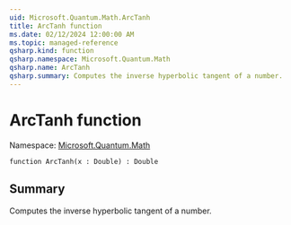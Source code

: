 ```yaml
---
uid: Microsoft.Quantum.Math.ArcTanh
title: ArcTanh function
ms.date: 02/12/2024 12:00:00 AM
ms.topic: managed-reference
qsharp.kind: function
qsharp.namespace: Microsoft.Quantum.Math
qsharp.name: ArcTanh
qsharp.summary: Computes the inverse hyperbolic tangent of a number.
---
```


# ArcTanh function

Namespace: [Microsoft.Quantum.Math](xref:Microsoft.Quantum.Math)

```qsharp
function ArcTanh(x : Double) : Double
```

## Summary
Computes the inverse hyperbolic tangent of a number.
